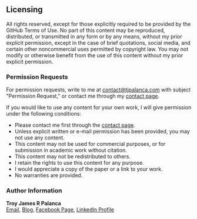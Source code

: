 ## Licensing

All rights reserved, except for those explicitly required to be provided by the GitHub Terms of Use. No part of this content may be reproduced, distributed, or transmitted in any form or by any means, without my prior explicit permission, except in the case of brief quotations, social media, and certain other noncommercial uses permitted by copyright law. You may not modify or otherwise benefit from the use of this content without my prior explicit permission.

### Permission Requests

For permission requests, write to me at contact@tjpalanca.com with subject "Permission Request," or contact me through my [contact page](http://www.tjpalanca.com/contact/).

If you would like to use any content for your own work, I will give permission under the following conditions:

* Please contact me first through the [contact page](http://www.tjpalanca.com/contact/).
* Unless explicit written or e-mail permission has been provided, you may not use any content.
* This content may not be used for commercial purposes, or for submission in academic work without citation.
* This content may not be redistributed to others.
* I retain the rights to use this content for any purpose.
* I would appreciate a copy of the paper or a link to your work.
* No warranties are provided.

### Author Information

**Troy James R Palanca**  
[Email](contact@tjpalanca.com), [Blog](http://www.tjpalanca.com), [Facebook Page](http://www.facebook.com/tjpalanca.blog), [LinkedIn Profile](http://ph.linkedin.com/in/tjpalanca)